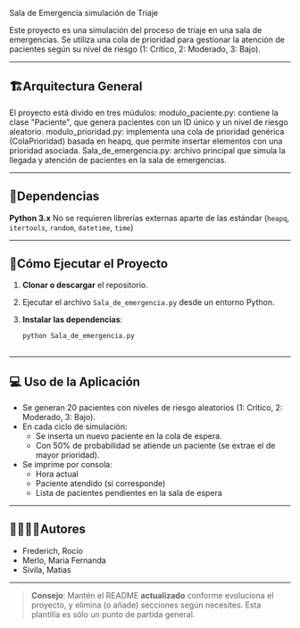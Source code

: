 Sala de Emergencia simulación de Triaje 

Este proyecto es una simulación del proceso de triaje en una sala de emergencias. Se utiliza una cola de prioridad para gestionar la atención de pacientes según su nivel de riesgo (1: Crítico, 2: Moderado, 3: Bajo).

---
## 🏗Arquitectura General

El proyecto está divido en tres múdulos:
modulo_paciente.py: contiene la clase "Paciente", que genera pacientes con un ID único y un nivel de riesgo aleatorio.
modulo_prioridad.py: implementa una cola de prioridad genérica (ColaPrioridad) basada en heapq, que permite insertar elementos con una prioridad asociada.
Sala_de_emergencia.py: archivo principal que simula la llegada y atención de pacientes en la sala de emergencias.


---
## 📑Dependencias

**Python 3.x**
No se requieren librerías externas aparte de las estándar (`heapq`, `itertools`, `random`, `datetime`, `time`)

---
## 🚀Cómo Ejecutar el Proyecto
1. **Clonar o descargar** el repositorio.

2. Ejecutar el archivo `Sala_de_emergencia.py` desde un entorno Python.

3. **Instalar las dependencias**:
   ```bash
   python Sala_de_emergencia.py
  
---
## 💻 Uso de la Aplicación

- Se generan 20 pacientes con niveles de riesgo aleatorios (1: Crítico, 2: Moderado, 3: Bajo).
- En cada ciclo de simulación:
  - Se inserta un nuevo paciente en la cola de espera.
  - Con 50% de probabilidad se atiende un paciente (se extrae el de mayor prioridad).
- Se imprime por consola:
  - Hora actual
  - Paciente atendido (si corresponde)
  - Lista de pacientes pendientes en la sala de espera

---

## 🙎‍♀️🙎‍♂️Autores

- Frederich, Rocío
- Merlo, Maria Fernanda
- Sivila, Matias

---

> **Consejo**: Mantén el README **actualizado** conforme evoluciona el proyecto, y elimina (o añade) secciones según necesites. Esta plantilla es sólo un punto de partida general.
